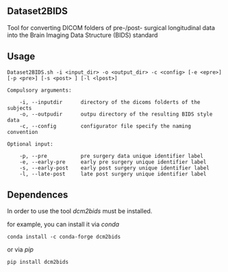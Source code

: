 ## Dataset2BIDS

Tool for converting DICOM folders of pre-/post- surgical longitudinal data into the  Brain Imaging Data Structure (BIDS) standard

## Usage
```
Dataset2BIDS.sh -i <input_dir> -o <output_dir> -c <config> [-e <epre>] [-p <pre>] [-s <post> ] [-l <lpost>]

Compulsory arguments:
    
	-i, --inputdir      directory of the dicoms folderts of the subjects    
	-o, --outpudir      outpu directory of the resulting BIDS style data
	-c, --config        configurator file specify the naming convention
   
Optional input:

	-p, --pre           pre surgery data unique identifier label 
	-e, --early-pre     early pre surgery unique identifier label
	-s, --early-post    early post surgery unique identifier label     
	-l, --late-post     late post surgery unique identifier label 
```

## Dependences

In order to use the tool _dcm2bids_ must be installed.

for example, you can install it via _conda_


`conda install -c conda-forge dcm2bids`

or via _pip_

`pip install dcm2bids`




